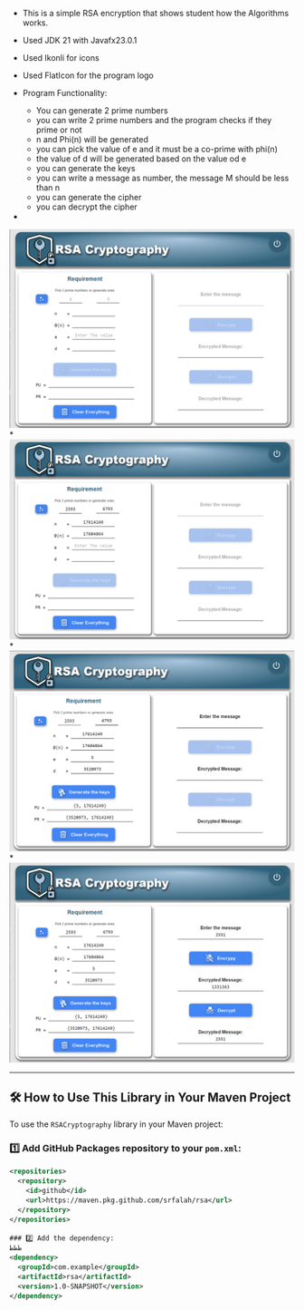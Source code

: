 * This is a simple RSA encryption that shows student how the Algorithms works.
* Used JDK 21 with Javafx23.0.1
* Used Ikonli for icons
* Used FlatIcon for the program logo
* Program Functionality:
  - You can generate 2 prime numbers
  - you can write 2 prime numbers and the program checks if they prime or not
  - n and Phi(n) will be generated
  - you can pick the value of e and it must be a co-prime with phi(n)
  - the value of d will be generated based on the value od e
  - you can generate the keys
  - you can write a message as number, the message M should be less than n
  - you can generate the cipher
  - you can decrypt the cipher

*
![Alt text](https://raw.githubusercontent.com/srfalah/RSA/master/src/main/resources/screenshots/screenshot-1.png)
*
![Alt text](https://raw.githubusercontent.com/srfalah/RSA/master/src/main/resources/screenshots/screenshot-2.png)
*
![Alt text](https://raw.githubusercontent.com/srfalah/RSA/master/src/main/resources/screenshots/screenshot-3.png)
*
![Alt text](https://raw.githubusercontent.com/srfalah/RSA/master/src/main/resources/screenshots/screenshot-4.png)





---

## 🛠 How to Use This Library in Your Maven Project

To use the `RSACryptography` library in your Maven project:

### 1️⃣ Add GitHub Packages repository to your `pom.xml`:

```xml
<repositories>
  <repository>
    <id>github</id>
    <url>https://maven.pkg.github.com/srfalah/rsa</url>
  </repository>
</repositories>

### 2️⃣ Add the dependency:
ططط
<dependency>
  <groupId>com.example</groupId>
  <artifactId>rsa</artifactId>
  <version>1.0-SNAPSHOT</version>
</dependency>


